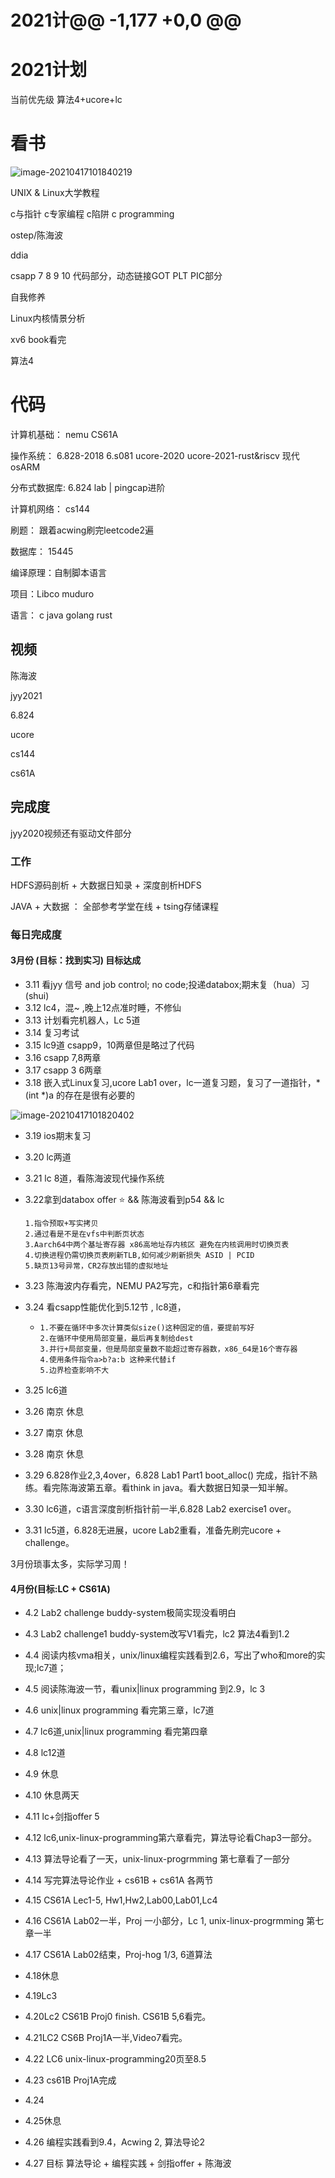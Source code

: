 # 2021计@@ -1,177 +0,0 @@

# 2021计划

当前优先级 算法4+ucore+lc



# 看书

![image-20210417101840219](D:\code\daily-review\2021计划.assets\image-20210417101840219.png)

UNIX & Linux大学教程

c与指针 c专家编程 c陷阱 c programming

ostep/陈海波

ddia

csapp 7 8 9 10 代码部分，动态链接GOT PLT PIC部分

自我修养

Linux内核情景分析

xv6 book看完

算法4



# 代码

计算机基础：   nemu CS61A

操作系统：      6.828-2018  6.s081  ucore-2020  ucore-2021-rust&riscv  现代osARM

分布式数据库: 6.824 lab | pingcap进阶

计算机网络：  cs144

刷题：             跟着acwing刷完leetcode2遍

数据库：    	  15445

编译原理：自制脚本语言

项目：Libco muduro

语言： c java golang rust



## 视频

陈海波

jyy2021

6.824

ucore

cs144

cs61A



## 完成度

jyy2020视频还有驱动文件部分



### 工作

HDFS源码剖析 + 大数据日知录 + 深度剖析HDFS

JAVA + 大数据 ： 全部参考学堂在线 + tsing存储课程

 

### 每日完成度

#### 3月份  (目标：找到实习) 目标达成

- 3.11 看jyy 信号 and job control; no code;投递databox;期末复（hua）习(shui)
- 3.12 lc4，混~ ,晚上12点准时睡，不修仙
- 3.13 计划看完机器人，Lc 5道
- 3.14 复习考试
- 3.15 lc9道 csapp9，10两章但是略过了代码
- 3.16 csapp 7,8两章
- 3.17 csapp 3 6两章
- 3.18 嵌入式Linux复习,ucore Lab1 over，lc一道复习题，复习了一道指针，*(int *)a 的存在是很有必要的

![image-20210417101820402](D:\code\daily-review\2021计划.assets\image-20210417101820402.png)

- 3.19 ios期末复习

- 3.20 lc两道

- 3.21 lc 8道，看陈海波现代操作系统

- 3.22拿到databox offer :star: && 陈海波看到p54 && lc

  ```
  1.指令预取+写实拷贝
  2.通过看是不是在vfs中判断页状态
  3.Aarch64中两个基址寄存器 x86高地址存内核区 避免在内核调用时切换页表
  4.切换进程仍需切换页表刷新TLB,如何减少刷新损失 ASID | PCID
  5.缺页13号异常，CR2存放出错的虚拟地址
  ```

- 3.23 陈海波内存看完，NEMU PA2写完，c和指针第6章看完

- 3.24 看csapp性能优化到5.12节 , lc8道，

  - ```
    1.不要在循环中多次计算类似size()这种固定的值，要提前写好
    2.在循环中使用局部变量，最后再复制给dest
    3.并行+局部变量，但是局部变量数不能超过寄存器数，x86_64是16个寄存器
    4.使用条件指令a>b?a:b 这种来代替if
    5.边界检查影响不大
    ```

- 3.25 lc6道

- 3.26 南京 休息

- 3.27 南京 休息

- 3.28 南京 休息

- 3.29 6.828作业2,3,4over，6.828 Lab1 Part1 boot_alloc() 完成，指针不熟练。看完陈海波第五章。看think in java。看大数据日知录一知半解。

- 3.30 lc6道，c语言深度剖析指针前一半,6.828 Lab2 exercise1 over。

- 3.31 lc5道，6.828无进展，ucore Lab2重看，准备先刷完ucore + challenge。

3月份琐事太多，实际学习周！

#### 4月份(目标:LC + CS61A)

- 4.2 Lab2 challenge buddy-system极简实现没看明白

- 4.3 Lab2 challenge1 buddy-system改写V1看完，lc2  算法4看到1.2

- 4.4 阅读内核vma相关，unix/linux编程实践看到2.6，写出了who和more的实现;lc7道；

- 4.5 阅读陈海波一节，看unix|linux programming 到2.9，lc 3

- 4.6 unix|linux programming 看完第三章，lc7道

- 4.7 lc6道,unix|linux programming 看完第四章

- 4.8 lc12道

- 4.9  休息

- 4.10 休息两天

- 4.11 lc+剑指offer 5

- 4.12 lc6,unix-linux-programming第六章看完，算法导论看Chap3一部分。

- 4.13 算法导论看了一天，unix-linux-progrmming 第七章看了一部分

- 4.14 写完算法导论作业 + cs61B + cs61A 各两节

- 4.15 CS61A Lec1-5, Hw1,Hw2,Lab00,Lab01,Lc4

- 4.16 CS61A Lab02一半，Proj 一小部分，Lc 1, unix-linux-progrmming 第七章一半

- 4.17 CS61A Lab02结束，Proj-hog 1/3, 6道算法

- 4.18休息

- 4.19Lc3

- 4.20Lc2 CS61B Proj0 finish. CS61B 5,6看完。

- 4.21LC2 CS6B Proj1A一半,Video7看完。

- 4.22 LC6 unix-linux-programming20页至8.5

- 4.23 cs61B Proj1A完成

- 4.24

- 4.25休息

- 4.26 编程实践看到9.4，Acwing 2, 算法导论2

- 4.27 目标 算法导论 + 编程实践 +  剑指offer + 陈海波

  